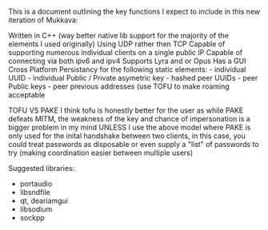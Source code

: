 This is a document outlining the key functions I expect to include in this new iteration of Mukkava:

Written in C++ (way better native lib support for the majority of the elements I used originally)
Using UDP rather then TCP
Capable of supporting numerous individual clients on a single public IP
Capable of connecting via both ipv6 and ipv4
Supports Lyra and or Opus
Has a GUI 
Cross Platform
Persistancy for the following static elements:
	- individual UUID
	- individual Public / Private asymetric key
	- hashed peer UUIDs
	- peer Public keys
	- peer previous addresses (use TOFU to make roaming acceptable

TOFU VS PAKE
I think tofu is honestly better for the user as while PAKE defeats MITM, the weakness of the key and chance of impersonation is a bigger problem in my mind
UNLESS I use the above model where PAKE is only used for the inital handshake between two clients, in this case, you could treat passwords as disposable
or even supply a "list" of passwords to try (making coordination easier between multiple users)


Suggested libraries:
  - portaudio
  - libsndfile
  - qt, deariamgui
  - libsodium
  - sockpp
 
